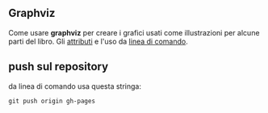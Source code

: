 ## Graphviz

Come usare **graphviz** per creare i grafici usati come illustrazioni per alcune parti del libro.
Gli [attributi](http://www.graphviz.org/doc/info/attrs.html) e l'uso da [linea di comando](http://www.graphviz.org/content/command-line-invocation).

## push sul repository

da linea di comando usa questa stringa:

```
git push origin gh-pages
```
